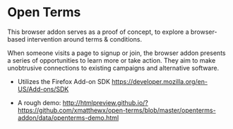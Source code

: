 Open Terms
==========

This browser addon serves as a proof of concept, to explore a browser-based intervention around terms & conditions. 

When someone visits a page to signup or join, the browser addon presents a series of opportunities to learn more or take action. They aim to make unobtrusive connections to existing campaigns and alternative software.

- Utilizes the Firefox Add-on SDK
https://developer.mozilla.org/en-US/Add-ons/SDK

- A rough demo: 
 http://htmlpreview.github.io/?https://github.com/xmatthewx/open-terms/blob/master/openterms-addon/data/openterms-demo.html